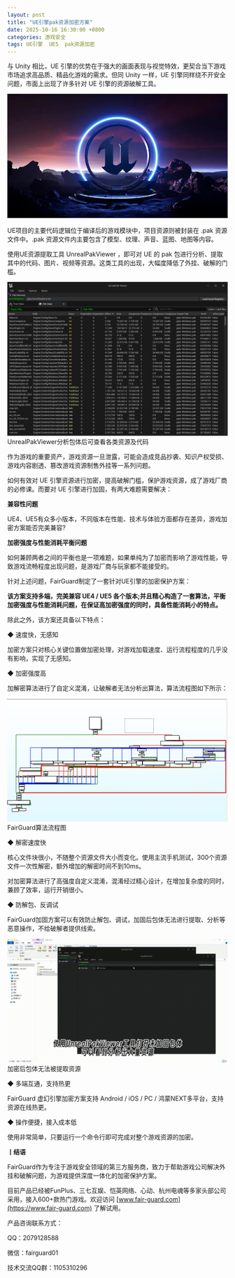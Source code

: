 ```yaml
---
layout: post
title: "UE引擎pak资源加密方案"
date: 2025-10-16 16:30:00 +0800
categories: 游戏安全
tags: UE引擎  UE5  pak资源加密
---
```


与 Unity 相比，UE 引擎的优势在于强大的画面表现与视觉特效，更契合当下游戏市场追求高品质、精品化游戏的需求。但同 Unity 一样，UE 引擎同样绕不开安全问题，市面上出现了许多针对 UE 引擎的资源破解工具。<!-- more -->  

![315_21](/assets/res/202103/UE.jpg)  

UE项目的主要代码逻辑位于编译后的游戏模块中，项目资源则被封装在 .pak 资源文件中。.pak 资源文件内主要包含了模型、纹理、声音、蓝图、地图等内容。

使用UE资源提取工具 UnrealPakViewer ，即可对 UE 的 pak 包进行分析、提取其中的代码、图片、视频等资源。这类工具的出现，大幅度降低了外挂、破解的门槛。

![315_21](/assets/res/202103/UnrealPakViewer工具解析资源.png)  
UnrealPakViewer分析包体后可查看各类资源及代码

作为游戏的重要资产，游戏资源一旦泄露，可能会造成竞品抄袭、知识产权受损、游戏内容剧透、篡改游戏资源制售外挂等一系列问题。

如何有效对 UE 引擎资源进行加密，提高破解门槛，保护游戏资源，成了游戏厂商的必修课。而要对 UE 引擎进行加固，有两大难题需要解决：

**兼容性问题**

UE4、UE5有众多小版本，不同版本在性能、技术与体验方面都存在差异，游戏加密方案能否完美兼容?

**加密强度与性能消耗平衡问题**

如何兼顾两者之间的平衡也是一项难题，如果单纯为了加密而影响了游戏性能，导致游戏流畅程度出现问题，是游戏厂商与玩家都不能接受的。

针对上述问题，FairGuard制定了一套针对UE引擎的加密保护方案：

**该方案支持多端，完美兼容 UE4 / UE5 各个版本;并且精心构造了一套算法，平衡加密强度与性能消耗问题，在保证高加密强度的同时，具备性能消耗小的特点。**

除此之外，该方案还具备以下特点：

◆ 速度快，无感知

加密方案只对核心关键位置做加密处理，对游戏加载速度、运行流程程度的几乎没有影响，实现了无感知。

◆ 加密强度高

加解密算法进行了自定义混淆，让破解者无法分析出算法，算法流程图如下所示：

![315_21](/assets/res/202103/UE加密强度.jpeg)  
FairGuard算法流程图

◆ 解密速度快

核心文件块很小，不随整个资源文件大小而变化。使用主流手机测试，300个资源文件一次性解密，额外增加的解密时间不到10ms。

对加密算法进行了高强度自定义混淆，混淆经过精心设计，在增加复杂度的同时，兼顾了效率，运行开销很小。

◆ 防解包、反调试

FairGuard加固方案可以有效防止解包、调试，加固后包体无法进行提取、分析等恶意操作，不给破解者提供线索。

![315_21](/assets/res/202103/UE资源加密效果动图.gif)  
加密后包体无法被提取资源

◆ 多端互通，支持热更

FairGuard 虚幻引擎加密方案支持 Android / iOS / PC / 鸿蒙NEXT多平台，支持资源在线热更。

◆ 操作便捷，接入成本低

使用非常简单，只要运行一个命令行即可完成对整个游戏资源的加密。

**丨结语**  

FairGuard作为专注于游戏安全领域的第三方服务商，致力于帮助游戏公司解决外挂和破解问题，为游戏提供深度一体化的加密保护方案。  

目前产品已经被FunPlus、三七互娱、恺英网络、心动、杭州电魂等多家头部公司采用，接入600+款热门游戏。欢迎访问 [www.fair-guard.com](https://www.fair-guard.com) 了解试用。    

产品咨询联系方式：  

QQ：2079128588  

微信：fairguard01  

技术交流QQ群：1105310296  